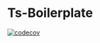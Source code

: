 # Ts-Boilerplate

[![codecov](https://codecov.io/gh/mighty-pattern/mighty-promise/branch/master/graph/badge.svg?token=I0Egowh0xD)](https://codecov.io/gh/zxch3n/ts-boilerplate)